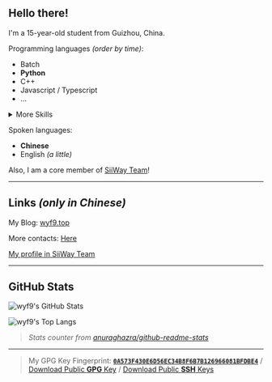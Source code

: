 ## Hello there!

I'm a 15-year-old student from Guizhou, China.

Programming languages *(order by time)*:
- Batch
- **Python**
- C++
- Javascript / Typescript
- ...

<details>
  <summary>More Skills</summary>

  [![My Skills](https://skillicons.dev/icons?i=bash,cloudflare,discord,fastapi,git,github,linux,md,nginx,py,ts,ubuntu,vscode,workers)](https://skillicons.dev)

</details>

Spoken languages:
- **Chinese**
- English *(a little)*

Also, I am a core member of [SiiWay Team](https://github.com/siiway)!

---

## Links *(only in Chinese)*

My Blog: [wyf9.top](https://wyf9.top)

<!-- My status: [sleepy.wyf9.top](https://sleepy.wyf9.top) -->

More contacts: [Here](https://wyf9.top/t/c)

[My profile in SiiWay Team](https://siiway.top/members/wyf9)

---

## GitHub Stats

![wyf9's GitHub Stats](https://github-readme-stats.vercel.app/api?username=wyf9&count_private=true&show_icons=true&theme=solarized-dark&cache_seconds=14400&hide_border=true&show=reviews,discussions_started,discussions_answered,prs_merged,prs_merged_percentage)

![wyf9's Top Langs](https://github-readme-stats.vercel.app/api/top-langs/?username=wyf9&count_private=true&show_icons=true&theme=solarized-dark&cache_seconds=14400&hide_border=true)

> *Stats counter from [anuraghazra/github-readme-stats](https://github.com/anuraghazra/github-readme-stats)*

---

> My GPG Key Fingerprint: [**`0A573F430E6D56EC34B8F6B7B126966081BFDBE4`**](https://keys.openpgp.org/search?q=0A573F430E6D56EC34B8F6B7B126966081BFDBE4) / [Download Public **GPG** Key](https://github.com/wyf9.gpg) / [Download Public **SSH** Keys](https://github.com/wyf9.keys)
